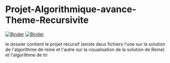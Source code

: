 # Projet-Algorithmique-avance-Theme-Recursivite
[![Binder](https://mybinder.org/badge_logo.svg)](https://mybinder.org/v2/gh/AhlemBrahmi/Projet_Algorithmique_avancee-Theme_Recursivite/main?filepath=NQueens.ipynb)
[![Binder](https://mybinder.org/badge_logo.svg)](https://mybinder.org/v2/gh/AhlemBrahmi/Projet_Algorithmique_avancee-Theme_Recursivite/main?filepath=TP1_Tri_Algorithmique_Avanc%C3%A9e.ipynb)





le dossier contient le projet récursif (existe deux fichiers l'une sur la solution de l'algorithme de reine et l'autre sur la visualisation de la solution de Reine) et l'algorithme de tri  
